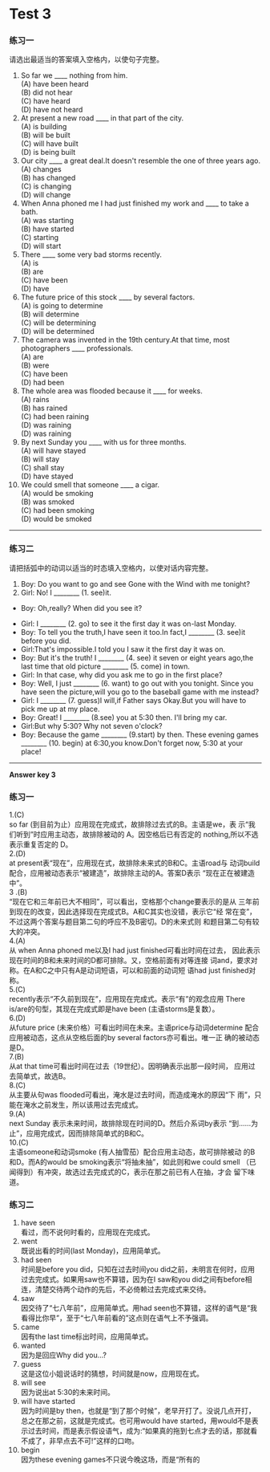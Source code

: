 # Test 3


### 练习一

请选出最适当的答案填入空格内，以使句子完整。

>  
1. So far we ____ nothing from him.  
(A) have been heard  
(B) did not hear  
(C) have heard  
(D) have not heard  
2. At present a new road ____ in that part of the city.  
(A) is building  
(B) will be built  
(C) will have built  
(D) is being built  
3. Our city ____ a great deal.It doesn't resemble the one of three years ago.  
(A) changes  
(B) has changed  
(C) is changing  
(D) will change  
4. When Anna phoned me I had just finished my work and ____ to take a bath.  
(A) was starting  
(B) have started  
(C) starting  
(D) will start  
5. There ____ some very bad storms recently.  
(A) is  
(B) are  
(C) have been  
(D) have  
6. The future price of this stock ____ by several factors.  
(A) is going to determine  
(B) will determine  
(C) will be determining  
(D) will be determined  
7. The camera was invented in the 19th century.At that time, most photographers ____ professionals.  
(A) are  
(B) were  
(C) have been  
(D) had been  
8. The whole area was flooded because it ____ for weeks.  
(A) rains  
(B) has rained  
(C) had been raining  
(D) was raining  
(D) was raining  
9. By next Sunday you ____ with us for three months.  
(A) will have stayed  
(B) will stay  
(C) shall stay  
(D) have stayed  
10. We could smell that someone ____ a cigar.  
(A) would be smoking  
(B) was smoked  
(C) had been smoking  
(D) would be smoked  


---


### 练习二



请把括弧中的动词以适当的时态填入空格内，以使对话内容完整。

>  
1. Boy: Do you want to go and see Gone with the Wind with me tonight?  
2. Girl: No! I ________ (1. see)it.  
+ Boy: Oh,really? When did you see it?  
- Girl: I ________ (2. go) to see it the first day it was on-last Monday.  
- Boy: To tell you the truth,I have seen it too.In fact,I ________ (3. see)it before you did.  
- Girl:That's impossible.I told you I saw it the first day it was on.  
- Boy: But it's the truth! I ________ (4. see) it seven or eight years ago,the last time that old picture ________ (5. come) in town.  
- Girl: In that case, why did you ask me to go in the first place?  
- Boy: Well, I just ________ (6. want) to go out with you tonight. Since you have
seen the picture,will you go to the baseball game with me instead?  
- Girl: I ________ (7. guess)I will,if Father says Okay.But you will have to pick me up at my place.  
- Boy: Great! I ________ (8.see) you at 5:30 then. I'll bring my car.  
- Girl:But why 5:30? Why not seven o'clock?  
- Boy: Because the game ________ (9.start) by then. These evening games ________ (10. begin) at 6:30,you know.Don't forget now, 5:30 at your place!  



---

**Answer key 3**



### 练习一

>  
1.(C)  
so far (到目前为止）应用现在完成式，故排除过去式的B。主语是we，表
示“我们听到”时应用主动态，故排除被动的 A。因空格后已有否定的
nothing,所以不选表示重复否定的 D。  
2.(D)  
at present表“现在”，应用现在式，故排除未来式的B和C。主语road与
动词build配合，应用被动态表示“被建造”，故排除主动的A。答案D表示
“现在正在被建造中”。  
3 .(B)  
“现在它和三年前已大不相同”，可以看出，空格那个change要表示的是从
三年前到现在的改变，因此选择现在完成式B。A和C其实也没错，表示它“经
常在变”，不过这两个答案与题目第二句的呼应不及B密切。D的未来式则
和题目第二句有较大的冲突。  
4.(A)  
从 when Anna phoned me以及I had just finished可看出时间在过去，
因此表示现在时间的B和未来时间的D都可排除。又，空格前面有对等连接
词and，要求对称。在A和C之中只有A是动词短语，可以和前面的动词短
语had just finished对称。  
5.(C)  
recently表示“不久前到现在”，应用现在完成式。表示“有”的观念应用
There is/are的句型，其现在完成式即是have been (主语storms是复数）。  
6.(D)  
从future price (未来价格）可看出时间在未来。主语price与动词determine
配合应用被动态，这点从空格后面的by several factors亦可看出。唯一正
确的被动态是D。  
7.(B)  
从at that time可看出时间在过去（19世纪）。因明确表示出那一段时间，
应用过去简单式，故选B。  
8.(C)  
从主要从句was flooded可看出，淹水是过去时间，而造成淹水的原因“下
雨”，只能在淹水之前发生，所以该用过去完成式。  
9.(A)  
next Sunday 表示未来时间，故排除现在时间的D。然后介系词by表示
“到……为止”，应用完成式，因而排除简单式的B和C。   
10.(C)  
主语someone和动词smoke (有人抽雪茄）配合应用主动态，故可排除被动
的B和D。而A的would be smoking表示“将抽未抽”，如此则和we could smell
（已闻得到）有冲突，故选过去完成式的C，表示在那之前已有人在抽，才会
留下味道。  


### 练习二

>  
1. have seen  
看过，而不说何时看的，应用现在完成式。  
2. went  
既说出看的时间(last Monday)，应用简单式。  
3. had seen  
时间是before you did，只知在过去时间you did之前，未明言在何时，应用过去完成式。如果用saw也不算错，因为在I saw和you did之间有before相连，清楚交待两个动作的先后，不必倚赖过去完成式来交待。  
4. saw  
因交待了“七八年前”，应用简单式。用had seen也不算错，这样的语气是“我看得比你早”，至于“七八年前看的”这点则在语气上不予强调。  
5. came  
因有the last time标出时间，应用简单式。  
6. wanted  
因为是回应Why did you...?  
7. guess  
这是这位小姐说话时的猜想，时间就是now，应用现在式。  
8. will see  
因为说出at 5:30的未来时间。  
9. will have started  
因为时间是by then，也就是“到了那个时候”，老早开打了。没说几点开打，总之在那之前，这就是完成式。也可用would have started，用would不是表示过去时间，而是表示假设语气，成为:“如果真的拖到七点才去的话，那就看不成了，非早点去不可!”这样的口吻。  
10. begin  
因为these evening games不只说今晚这场，而是“所有的  